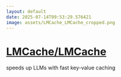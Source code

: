 ```yaml
---
layout: default
date: 2025-07-14T09:53:29.576421
image: assets/LMCache_LMCache_cropped.png
---
```


# [LMCache/LMCache](https://github.com/LMCache/LMCache)

speeds up LLMs with fast key-value caching
